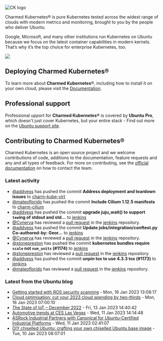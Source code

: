![CK logo](https://assets.ubuntu.com/v1/451d4cf4-Charmed+Kubernetes_RGB_onWhite_2022.svg)

Charmed Kubernetes® is pure Kubernetes tested across the widest range of clouds with modern metrics and monitoring, brought to you by the people who deliver Ubuntu.

Google, Microsoft, and many other institutions run Kubernetes on Ubuntu because we focus on the latest container capabilities in modern kernels. That’s why it’s the top choice for enterprise Kubernetes, too.

![](https://assets.ubuntu.com/v1/843c77b6-juju-at-a-glace.svg)

## Deploying Charmed Kubernetes®

To learn more about **Charmed Kubernetes**®, including how to install it on your own cloud, please visit the [Documentation][docs].

## Professional support

Professional upport for **Charmed Kubernetes**® is covered by **Ubuntu Pro**, which doesn't just cover Kubernetes, but your entire stack - Find out more on the [Ubuntu support site](https://ubuntu.com/support).

## Contributing to Charmed Kubernetes®

Charmed Kubernetes is an open source project and we welcome contributions of code, additions to the documentation, feature requests and any and all types of feedback. For more on contributing, see the [official documentation][get-in-touch] on how to contact the team.

<!-- LINKS -->
[docs]: https://ubuntu.com/kubernetes/docs
[get-in-touch]: https://ubuntu.com/kubernetes/docs/get-in-touch

### Latest activity

<!-- activity starts -->
 - [@addyess](https://github.com/addyess) has pushed the commit **Address deployment and teardown issues** to [charm-kube-virt](https://github.com/charmed-kubernetes/charm-kube-virt)
 - [@mateoflorido](https://github.com/mateoflorido) has pushed the commit **Include Cilium 1.12.5 manifests** to [charm-cilium](https://github.com/charmed-kubernetes/charm-cilium)
 - [@addyess](https://github.com/addyess) has pushed the commit **upgrade juju_wait() to support `tee`ing of stdout and std...** to [jenkins](https://github.com/charmed-kubernetes/jenkins)
 - [@Cynerva](https://github.com/Cynerva) has reviewed a [pull request](https://github.com/charmed-kubernetes/jenkins/pull/1162) in the [jenkins](https://github.com/charmed-kubernetes/jenkins) repository.
 - [@addyess](https://github.com/addyess) has pushed the commit **Update jobs/integration/conftest.py  Co-authored-by: Geor...** to [jenkins](https://github.com/charmed-kubernetes/jenkins)
 - [@Cynerva](https://github.com/Cynerva) has reviewed a [pull request](https://github.com/charmed-kubernetes/jenkins/pull/1162) in the [jenkins](https://github.com/charmed-kubernetes/jenkins) repository.
 - [@stonepreston](https://github.com/stonepreston) has pushed the commit **kubernetes bundles require `scale` not `num_units` (#1174)** to [jenkins](https://github.com/charmed-kubernetes/jenkins)
 - [@stonepreston](https://github.com/stonepreston) has reviewed a [pull request](https://github.com/charmed-kubernetes/jenkins/pull/1174) in the [jenkins](https://github.com/charmed-kubernetes/jenkins) repository.
 - [@addyess](https://github.com/addyess) has pushed the commit **unpin tox to use 4.3.3 tox (#1173)** to [jenkins](https://github.com/charmed-kubernetes/jenkins)
 - [@mateoflorido](https://github.com/mateoflorido) has reviewed a [pull request](https://github.com/charmed-kubernetes/jenkins/pull/1173) in the [jenkins](https://github.com/charmed-kubernetes/jenkins) repository.
<!-- activity ends -->

<!-- roadmap starts -->

<!-- roadmap ends -->

### Latest from the Ubuntu blog

<!-- blog starts -->
* [Getting started with ROS security scanning](https://ubuntu.com//blog/getting-started-with-ros-security-scanning) - Mon, 16 Jan 2023 13:08:17 
* [Cloud optimisation: cut your 2023 cloud spending by two-thirds](https://ubuntu.com//blog/cloud-optimisation) - Mon, 16 Jan 2023 07:00:10 
* [The State of IoT – December 2022](https://ubuntu.com//blog/state-of-iot-december-2022) - Fri, 13 Jan 2023 14:40:42 
* [Automotive trends at CES Las Vegas](https://ubuntu.com//blog/automotive-trends-at-ces-las-vegas) - Wed, 11 Jan 2023 14:14:48 
* [ASRock Industrial Partners with Canonical for Ubuntu-Certified Industrial Platforms](https://ubuntu.com//blog/asrock-industrial-partners-with-canonical-for-ubuntu-certified-industrial-platforms) - Wed, 11 Jan 2023 02:41:07 
* [DIY chiselled Ubuntu: crafting your own chiselled Ubuntu base image](https://ubuntu.com//blog/craft-custom-chiselled-ubuntu-distroless) - Tue, 10 Jan 2023 08:07:01 
<!-- blog ends -->
